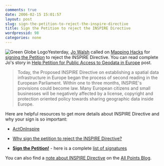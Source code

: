 ```yaml
---
comments: true
date: 2006-02-15 15:01:57
layout: post
slug: sign-the-petition-to-reject-the-inspire-directive
title: Sign the Petition to reject the INSPIRE Directive
wordpressid: 98
categories: none
---
```


![Green Globe Logo](/images/logos/greenglobe-logo.jpg)Yesterday, [Jo Walsh](http://frot.org) called on [Mapping Hacks](http://mappinghacks.com) for [signing the Petition](http://petition.publicgeodata.org) to reject the INSPIRE Directive. You can read complete Jo's story in 
[Help Petition for Public Access to Geodata in Europe](http://mappinghacks.com/index.cgi/2006/02/14#publicgeodata) post.








> Today, the Proposed INSPIRE Directive on establishing a spatial data infrastructure in Europe began the process of second reading in the European Parliament. Within one to three months, INSPIRE's provisions could become law. Many European citizens and small businesses will be negatively affected by a license, copyright and protection oriented policy towards sharing geographic data inside Europe.









Here are helpful resources to get more details about INSPIRE Directive and why your sign is so important:




	
  * [ActOnInspire](http://publicgeodata.org/ActOnInspire)


	
  * [Why sign the petition to reject the INSPIRE Directive?](http://petition.publicgeodata.org/why_sign.php)


	
  * [**Sign the Petition!**](http://petition.publicgeodata.org) - here is a complete [list of signatures](http://petition.publicgeodata.org/signed.php3?lang=eng)




You can also find a [note about INSPIRE Directive](http://www.allpointsblog.com/archives/1148-Petition-to-Reject-INSPIRE.html) on the [All Points Blog](http://www.allpointsblog.com).


